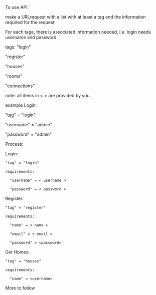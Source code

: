 To use API:

make a URLrequest with a list with at least a tag and the information required for the request

For each tage, there is associated information needed, i.e. login needs username and password

tags: 
  "login"
  
  "register"
  
  "houses"
  
  "rooms"
  
  "connections"
  
note: all items in < > are provided by you.

  example Login:
  
  "tag" = "login"
  
  "username" = "admin"
  
  "password" = "admin"
  

Process:

  Login: 
  
    "tag" = "login"
    
    requirements:
    
      "username" = < username >
      
      "password" = < password >
      
      
  Register:
  
    "tag" = "register"
    
    requirements:
    
      "name" = < name >
      
      "email" = < email >
      
      "password" = <password>


  Get Homes:
  
    "tag" = "houses"
    
    requirements:
    
      "name" = <username>
      
      
  More to follow
